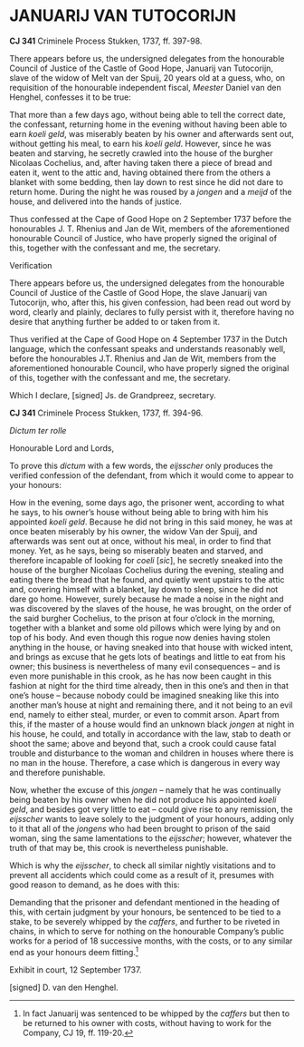 # JANUARIJ VAN TUTOCORIJN

**CJ 341** Criminele Process Stukken, 1737, ff. 397-98.

There appears before us, the undersigned delegates from the honourable Council of Justice of the Castle of Good Hope, Januarij van Tutocorijn, slave of the widow of Melt van der Spuij, 20 years old at a guess, who, on requisition of the honourable independent fiscal, *Meester* Daniel van den Henghel, confesses it to be true:

That more than a few days ago, without being able to tell the correct date, the confessant, returning home in the evening without having been able to earn *koeli geld*, was miserably beaten by his owner and afterwards sent out, without getting his meal, to earn his *koeli geld*. However, since he was beaten and starving, he secretly crawled into the house of the burgher Nicolaas Cochelius, and, after having taken there a piece of bread and eaten it, went to the attic and, having obtained there from the others a blanket with some bedding, then lay down to rest since he did not dare to return home. During the night he was roused by a *jongen* and a *meijd* of the house, and delivered into the hands of justice.

Thus confessed at the Cape of Good Hope on 2 September 1737 before the honourables J. T. Rhenius and Jan de Wit, members of the aforementioned honourable Council of Justice, who have properly signed the original of this, together with the confessant and me, the secretary.

Verification

There appears before us, the undersigned delegates from the honourable Council of Justice of the Castle of Good Hope, the slave Januarij van Tutocorijn, who, after this, his given confession, had been read out word by word, clearly and plainly, declares to fully persist with it, therefore having no desire that anything further be added to or taken from it.

Thus verified at the Cape of Good Hope on 4 September 1737 in the Dutch language, which the confessant speaks and understands reasonably well, before the honourables J.T. Rhenius and Jan de Wit, members from the aforementioned honourable Council, who have properly signed the original of this, together with the confessant and me, the secretary.

Which I declare, \[signed\] Js. de Grandpreez, secretary.

**CJ 341** Criminele Process Stukken, 1737, ff. 394-96.

*Dictum ter rolle*

Honourable Lord and Lords,

To prove this *dictum* with a few words, the *eijsscher* only produces the verified confession of the defendant, from which it would come to appear to your honours:

How in the evening, some days ago, the prisoner went, according to what he says, to his owner’s house without being able to bring with him his appointed *koeli geld*. Because he did not bring in this said money, he was at once beaten miserably by his owner, the widow Van der Spuij, and afterwards was sent out at once, without his meal, in order to find that money. Yet, as he says, being so miserably beaten and starved, and therefore incapable of looking for *coeli* \[*sic*\], he secretly sneaked into the house of the burgher Nicolaas Cochelius during the evening, stealing and eating there the bread that he found, and quietly went upstairs to the attic and, covering himself with a blanket, lay down to sleep, since he did not dare go home. However, surely because he made a noise in the night and was discovered by the slaves of the house, he was brought, on the order of the said burgher Cochelius, to the prison at four o’clock in the morning, together with a blanket and some old pillows which were lying by and on top of his body. And even though this rogue now denies having stolen anything in the house, or having sneaked into that house with wicked intent, and brings as excuse that he gets lots of beatings and little to eat from his owner; this business is nevertheless of many evil consequences – and is even more punishable in this crook, as he has now been caught in this fashion at night for the third time already, then in this one’s and then in that one’s house – because nobody could be imagined sneaking like this into another man’s house at night and remaining there, and it not being to an evil end, namely to either steal, murder, or even to commit arson. Apart from this, if the master of a house would find an unknown black *jongen* at night in his house, he could, and totally in accordance with the law, stab to death or shoot the same; above and beyond that, such a crook could cause fatal trouble and disturbance to the woman and children in houses where there is no man in the house. Therefore, a case which is dangerous in every way and therefore punishable.

Now, whether the excuse of this *jongen* – namely that he was continually being beaten by his owner when he did not produce his appointed *koeli geld*, and besides got very little to eat – could give rise to any remission, the *eijsscher* wants to leave solely to the judgment of your honours, adding only to it that all of the *jongens* who had been brought to prison of the said woman, sing the same lamentations to the *eijsscher*; however, whatever the truth of that may be, this crook is nevertheless punishable.

Which is why the *eijsscher*, to check all similar nightly visitations and to prevent all accidents which could come as a result of it, presumes with good reason to demand, as he does with this:

Demanding that the prisoner and defendant mentioned in the heading of this, with certain judgment by your honours, be sentenced to be tied to a stake, to be severely whipped by the *caffers*, and further to be riveted in chains, in which to serve for nothing on the honourable Company’s public works for a period of 18 successive months, with the costs, or to any similar end as your honours deem fitting.[^1]

Exhibit in court, 12 September 1737.

\[signed\] D. van den Henghel.

[^1]: In fact Januarij was sentenced to be whipped by the *caffers* but then to be returned to his owner with costs, without having to work for the Company, CJ 19, ff. 119-20.